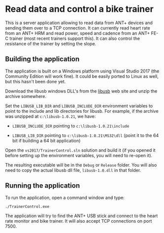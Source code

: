 # Read data and control a bike trainer

This is a server application allowing to read data from ANT+ devices and
sending them over to a TCP connection.  It can currently read heart rate from
an ANT+ HRM and read power, speed and cadence from an ANT+ FE-C trainer (most
recent trainers support this).  It can also control the resistance of the
trainer by setting the slope.

## Building the application

The application is built on a Windows platform using Visual Studio 2017 (the
Community Edition will work fine).  It could be easily ported to Linux as
well, but this hasn't been done yet.

Download the libusb windows DLL's from the [libusb](https://libusb.info) web
site and unzip the archive somewhere.

Set the `LIBUSB_LIB_DIR` and `LIBUSB_INCLUDE_DIR` environment variables to
point to the include and lib directories for libusb.  For example, if the
archive was unzipped at `c:\libusb-1.0.21`, we have:

* `LIBUSB_INCLUDE_DIR` pointing to `c:\libusb-1.0.21\include`

* `LIBUSB_LIB_DIR` pointing to `c:\libusb-1.0.21\MS32\dll` (point it to the 64
  bit if building a 64 bit application)
  
Open the `vs2017/TrainerControl.sln` solution and build it (if you opened it
before setting up the environment variables, you will need to re-open it).

The resulting executable will be in the `Debug` or `Release` folder.  You will
also need to copy the actual libusb dll file, `libusb-1.0.dll` in that folder.

## Running the application

To run the application, open a command window and type:

    ./TrainerControl.exe
    
The application will try to find the ANT+ USB stick and connect to the heart
rate monitor and bike trainer.  It will also accept TCP connections on port
7500.

